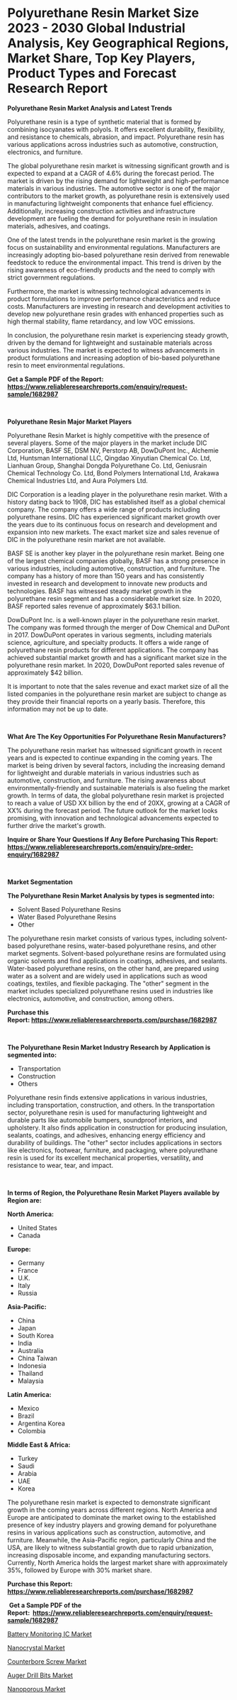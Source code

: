 <p><h1>Polyurethane Resin Market Size 2023 - 2030 Global Industrial Analysis, Key Geographical Regions, Market Share, Top Key Players, Product Types and Forecast Research Report</h1></p><p><strong>Polyurethane Resin Market Analysis and Latest Trends</strong></p>
<p><p>Polyurethane resin is a type of synthetic material that is formed by combining isocyanates with polyols. It offers excellent durability, flexibility, and resistance to chemicals, abrasion, and impact. Polyurethane resin has various applications across industries such as automotive, construction, electronics, and furniture.</p><p>The global polyurethane resin market is witnessing significant growth and is expected to expand at a CAGR of 4.6% during the forecast period. The market is driven by the rising demand for lightweight and high-performance materials in various industries. The automotive sector is one of the major contributors to the market growth, as polyurethane resin is extensively used in manufacturing lightweight components that enhance fuel efficiency. Additionally, increasing construction activities and infrastructure development are fueling the demand for polyurethane resin in insulation materials, adhesives, and coatings.</p><p>One of the latest trends in the polyurethane resin market is the growing focus on sustainability and environmental regulations. Manufacturers are increasingly adopting bio-based polyurethane resin derived from renewable feedstock to reduce the environmental impact. This trend is driven by the rising awareness of eco-friendly products and the need to comply with strict government regulations.</p><p>Furthermore, the market is witnessing technological advancements in product formulations to improve performance characteristics and reduce costs. Manufacturers are investing in research and development activities to develop new polyurethane resin grades with enhanced properties such as high thermal stability, flame retardancy, and low VOC emissions.</p><p>In conclusion, the polyurethane resin market is experiencing steady growth, driven by the demand for lightweight and sustainable materials across various industries. The market is expected to witness advancements in product formulations and increasing adoption of bio-based polyurethane resin to meet environmental regulations.</p></p>
<p><strong>Get a Sample PDF of the Report:&nbsp; <a href="https://www.reliableresearchreports.com/enquiry/request-sample/1682987">https://www.reliableresearchreports.com/enquiry/request-sample/1682987</a></strong></p>
<p>&nbsp;</p>
<p><strong>Polyurethane Resin Major Market Players</strong></p>
<p><p>Polyurethane Resin Market is highly competitive with the presence of several players. Some of the major players in the market include DIC Corporation, BASF SE, DSM NV, Perstorp AB, DowDuPont Inc., Alchemie Ltd, Huntsman International LLC, Qingdao Xinyutian Chemical Co. Ltd, Lianhuan Group, Shanghai Dongda Polyurethane Co. Ltd, Geniusrain Chemical Technology Co. Ltd, Bond Polymers International Ltd, Arakawa Chemical Industries Ltd, and Aura Polymers Ltd.</p><p>DIC Corporation is a leading player in the polyurethane resin market. With a history dating back to 1908, DIC has established itself as a global chemical company. The company offers a wide range of products including polyurethane resins. DIC has experienced significant market growth over the years due to its continuous focus on research and development and expansion into new markets. The exact market size and sales revenue of DIC in the polyurethane resin market are not available.</p><p>BASF SE is another key player in the polyurethane resin market. Being one of the largest chemical companies globally, BASF has a strong presence in various industries, including automotive, construction, and furniture. The company has a history of more than 150 years and has consistently invested in research and development to innovate new products and technologies. BASF has witnessed steady market growth in the polyurethane resin segment and has a considerable market size. In 2020, BASF reported sales revenue of approximately $63.1 billion.</p><p>DowDuPont Inc. is a well-known player in the polyurethane resin market. The company was formed through the merger of Dow Chemical and DuPont in 2017. DowDuPont operates in various segments, including materials science, agriculture, and specialty products. It offers a wide range of polyurethane resin products for different applications. The company has achieved substantial market growth and has a significant market size in the polyurethane resin market. In 2020, DowDuPont reported sales revenue of approximately $42 billion.</p><p>It is important to note that the sales revenue and exact market size of all the listed companies in the polyurethane resin market are subject to change as they provide their financial reports on a yearly basis. Therefore, this information may not be up to date.</p></p>
<p>&nbsp;</p>
<p><strong>What Are The Key Opportunities For Polyurethane Resin Manufacturers?</strong></p>
<p><p>The polyurethane resin market has witnessed significant growth in recent years and is expected to continue expanding in the coming years. The market is being driven by several factors, including the increasing demand for lightweight and durable materials in various industries such as automotive, construction, and furniture. The rising awareness about environmentally-friendly and sustainable materials is also fueling the market growth. In terms of data, the global polyurethane resin market is projected to reach a value of USD XX billion by the end of 20XX, growing at a CAGR of XX% during the forecast period. The future outlook for the market looks promising, with innovation and technological advancements expected to further drive the market's growth.</p></p>
<p><strong>Inquire or Share Your Questions If Any Before Purchasing This Report: <a href="https://www.reliableresearchreports.com/enquiry/pre-order-enquiry/1682987">https://www.reliableresearchreports.com/enquiry/pre-order-enquiry/1682987</a></strong></p>
<p>&nbsp;</p>
<p><strong>Market Segmentation</strong></p>
<p><strong>The Polyurethane Resin Market Analysis by types is segmented into:</strong></p>
<p><ul><li>Solvent Based Polyurethane Resins</li><li>Water Based Polyurethane Resins</li><li>Other</li></ul></p>
<p><p>The polyurethane resin market consists of various types, including solvent-based polyurethane resins, water-based polyurethane resins, and other market segments. Solvent-based polyurethane resins are formulated using organic solvents and find applications in coatings, adhesives, and sealants. Water-based polyurethane resins, on the other hand, are prepared using water as a solvent and are widely used in applications such as wood coatings, textiles, and flexible packaging. The "other" segment in the market includes specialized polyurethane resins used in industries like electronics, automotive, and construction, among others.</p></p>
<p><strong>Purchase this Report:&nbsp;<a href="https://www.reliableresearchreports.com/purchase/1682987">https://www.reliableresearchreports.com/purchase/1682987</a></strong></p>
<p>&nbsp;</p>
<p><strong>The Polyurethane Resin Market Industry Research by Application is segmented into:</strong></p>
<p><ul><li>Transportation</li><li>Construction</li><li>Others</li></ul></p>
<p><p>Polyurethane resin finds extensive applications in various industries, including transportation, construction, and others. In the transportation sector, polyurethane resin is used for manufacturing lightweight and durable parts like automobile bumpers, soundproof interiors, and upholstery. It also finds application in construction for producing insulation, sealants, coatings, and adhesives, enhancing energy efficiency and durability of buildings. The "other" sector includes applications in sectors like electronics, footwear, furniture, and packaging, where polyurethane resin is used for its excellent mechanical properties, versatility, and resistance to wear, tear, and impact.</p></p>
<p>&nbsp;</p>
<p><strong>In terms of Region, the Polyurethane Resin Market Players available by Region are:</strong></p>
<p>
    <p> <strong> North America: </strong>
        <ul>
            <li>United States</li>
            <li>Canada</li>
        </ul>
        </p> 
    <p> <strong> Europe: </strong>
        <ul>
            <li>Germany</li>
            <li>France</li>
            <li>U.K.</li>
            <li>Italy</li>
            <li>Russia</li>
        </ul>
        </p> 
    <p> <strong> Asia-Pacific: </strong>
        <ul>
            <li>China</li>
            <li>Japan</li>
            <li>South Korea</li>
            <li>India</li>
            <li>Australia</li>
            <li>China Taiwan</li>
            <li>Indonesia</li>
            <li>Thailand</li>
            <li>Malaysia</li>
        </ul>
        </p> 
    <p> <strong> Latin America: </strong>
        <ul>
            <li>Mexico</li>
            <li>Brazil</li>
            <li>Argentina Korea</li>
            <li>Colombia</li>
        </ul>
        </p> 
    <p> <strong> Middle East & Africa: </strong>
        <ul>
            <li>Turkey</li>
            <li>Saudi</li>
            <li>Arabia</li>
            <li>UAE</li>
            <li>Korea</li>
        </ul>
    </p>
    </p>
<p><p>The polyurethane resin market is expected to demonstrate significant growth in the coming years across different regions. North America and Europe are anticipated to dominate the market owing to the established presence of key industry players and growing demand for polyurethane resins in various applications such as construction, automotive, and furniture. Meanwhile, the Asia-Pacific region, particularly China and the USA, are likely to witness substantial growth due to rapid urbanization, increasing disposable income, and expanding manufacturing sectors. Currently, North America holds the largest market share with approximately 35%, followed by Europe with 30% market share.</p></p>
<p><strong>Purchase this Report: <a href="https://www.reliableresearchreports.com/purchase/1682987">https://www.reliableresearchreports.com/purchase/1682987</a></strong></p>
<p>&nbsp;<strong>Get a Sample PDF of the Report:&nbsp;&nbsp;<a href="https://www.reliableresearchreports.com/enquiry/request-sample/1682987">https://www.reliableresearchreports.com/enquiry/request-sample/1682987</a></strong></p>
<p><strong></strong></p>
<p><p><a href="https://medium.com/@sight.lens.slot/battery-monitoring-ic-market-trends-forecast-and-competitive-analysis-to-2030-74efae522afd">Battery Monitoring IC Market</a></p><p><a href="https://github.com/FassouRP/Market-Research-Report-List-1/blob/main/nanocrystal-market.md">Nanocrystal Market</a></p><p><a href="https://medium.com/@randallbode/counterbore-screw-market-insights-into-market-cagr-market-trends-and-growth-strategies-d61d85784d4c">Counterbore Screw Market</a></p><p><a href="https://medium.com/@loyceharber/auger-drill-bits-market-size-market-outlook-and-market-forecast-2023-to-2030-ba46ce114e4a">Auger Drill Bits Market</a></p><p><a href="https://github.com/ashepherd82/Market-Research-Report-List-1/blob/main/nanoporous-market.md">Nanoporous Market</a></p></p>